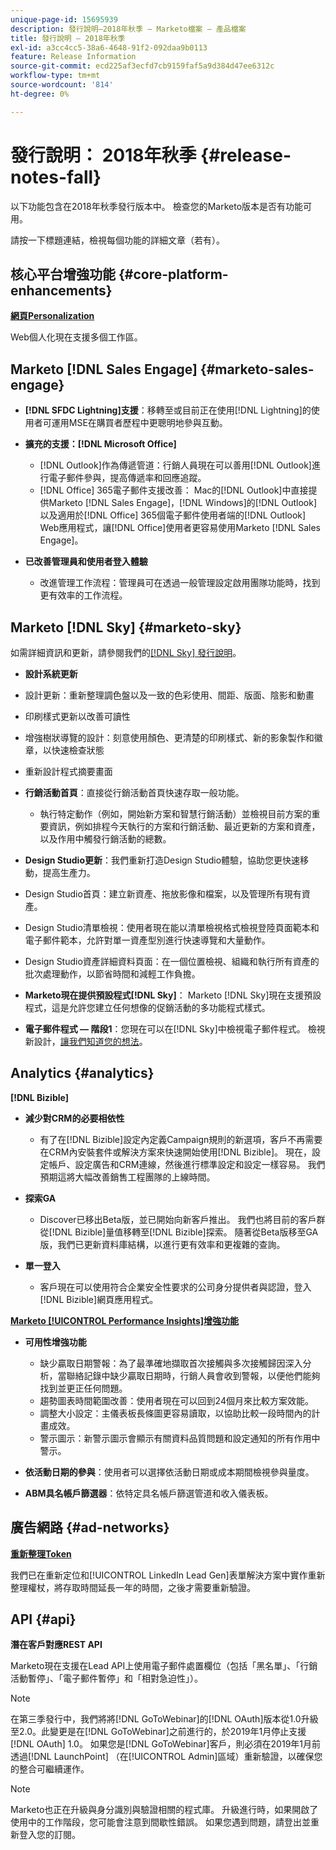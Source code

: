 ```yaml
---
unique-page-id: 15695939
description: 發行說明–2018年秋季 — Marketo檔案 — 產品檔案
title: 發行說明 — 2018年秋季
exl-id: a3cc4cc5-38a6-4648-91f2-092daa9b0113
feature: Release Information
source-git-commit: ecd225af3ecfd7cb9159faf5a9d384d47ee6312c
workflow-type: tm+mt
source-wordcount: '814'
ht-degree: 0%

---
```


# 發行說明： 2018年秋季 {#release-notes-fall}

以下功能包含在2018年秋季發行版本中。 檢查您的Marketo版本是否有功能可用。

請按一下標題連結，檢視每個功能的詳細文章（若有）。

## 核心平台增強功能 {#core-platform-enhancements}

**[網頁Personalization](/help/marketo/product-docs/web-personalization/getting-started/workspaces-in-web-personalization.md)**

Web個人化現在支援多個工作區。

## Marketo [!DNL Sales Engage] {#marketo-sales-engage}

* **[!DNL SFDC Lightning]支援**：移轉至或目前正在使用[!DNL Lightning]的使用者可運用MSE在購買者歷程中更聰明地參與互動。

* **擴充的支援：[!DNL Microsoft Office]**

   * [!DNL Outlook]作為傳遞管道：行銷人員現在可以善用[!DNL Outlook]進行電子郵件參與，提高傳遞率和回應追蹤。
   * [!DNL Office] 365電子郵件支援改善： Mac的[!DNL Outlook]中直接提供Marketo [!DNL Sales Engage]，[!DNL Windows]的[!DNL Outlook]以及適用於[!DNL Office] 365個電子郵件使用者端的[!DNL Outlook] Web應用程式，讓[!DNL Office]使用者更容易使用Marketo [!DNL Sales Engage]。

* **已改善管理員和使用者登入體驗**

   * 改進管理工作流程：管理員可在透過一般管理設定啟用團隊功能時，找到更有效率的工作流程。

## Marketo [!DNL Sky] {#marketo-sky}

如需詳細資訊和更新，請參閱我們的[[!DNL Sky] 發行說明](https://help.marketo.com)。

* **設計系統更新**

* 設計更新：重新整理調色盤以及一致的色彩使用、間距、版面、陰影和動畫
* 印刷樣式更新以改善可讀性
* 增強樹狀導覽的設計：刻意使用顏色、更清楚的印刷樣式、新的影象製作和徽章，以快速檢查狀態
* 重新設計程式摘要畫面

* **行銷活動首頁**：直接從行銷活動首頁快速存取一般功能。

   * 執行特定動作（例如，開始新方案和智慧行銷活動）並檢視目前方案的重要資訊，例如排程今天執行的方案和行銷活動、最近更新的方案和資產，以及作用中觸發行銷活動的總數。

* **Design Studio更新**：我們重新打造Design Studio體驗，協助您更快速移動，提高生產力。
* Design Studio首頁：建立新資產、拖放影像和檔案，以及管理所有現有資產。
* Design Studio清單檢視：使用者現在能以清單檢視格式檢視登陸頁面範本和電子郵件範本，允許對單一資產型別進行快速導覽和大量動作。
* Design Studio資產詳細資料頁面：在一個位置檢視、組織和執行所有資產的批次處理動作，以節省時間和減輕工作負擔。
* **Marketo現在提供預設程式[!DNL Sky]**： Marketo [!DNL Sky]現在支援預設程式，這是允許您建立任何想像的促銷活動的多功能程式樣式。
* **電子郵件程式 — 階段1**：您現在可以在[!DNL Sky]中檢視電子郵件程式。 檢視新設計，[讓我們知道您的想法](https://go.marketo.com/NextGenUX---USA---Apr-2018-fcp_Landing-Page-Feedback.html)。

## Analytics {#analytics}

**[!DNL Bizible]**

* **減少對CRM的必要相依性**

   * 有了在[!DNL Bizible]設定內定義Campaign規則的新選項，客戶不再需要在CRM內安裝套件或解決方案來快速開始使用[!DNL Bizible]。 現在，設定帳戶、設定廣告和CRM連線，然後進行標準設定和設定一樣容易。 我們預期這將大幅改善銷售工程團隊的上線時間。

* **探索GA**

   * Discover已移出Beta版，並已開始向新客戶推出。 我們也將目前的客戶群從[!DNL Bizible]量值移轉至[!DNL Bizible]探索。 隨著從Beta版移至GA版，我們已更新資料庫結構，以進行更有效率和更複雜的查詢。

* **單一登入**

   * 客戶現在可以使用符合企業安全性要求的公司身分提供者與認證，登入[!DNL Bizible]網頁應用程式。

**[Marketo [!UICONTROL Performance Insights]增強功能](/help/marketo/product-docs/reporting/performance-insights/performance-insights-overview.md)**

* **可用性增強功能**

   * 缺少贏取日期警報：為了最準確地擷取首次接觸與多次接觸歸因深入分析，當聯絡記錄中缺少贏取日期時，行銷人員會收到警報，以便他們能夠找到並更正任何問題。
   * 趨勢圖表時間範圍改善：使用者現在可以回到24個月來比較方案效能。
   * 調整大小設定：主儀表板長條圖更容易讀取，以協助比較一段時間內的計畫成效。
   * 警示圖示：新警示圖示會顯示有關資料品質問題和設定通知的所有作用中警示。

* **依活動日期的參與**：使用者可以選擇依活動日期或成本期間檢視參與量度。
* **ABM具名帳戶篩選器**：依特定具名帳戶篩選管道和收入儀表板。

## 廣告網路 {#ad-networks}

**[重新整理Token](/help/marketo/product-docs/demand-generation/social/social-functions/set-up-linkedin-lead-gen-forms.md)**

我們已在重新定位和[!UICONTROL LinkedIn Lead Gen]表單解決方案中實作重新整理權杖，將存取時間延長一年的時間，之後才需要重新驗證。

## API {#api}

**潛在客戶對應REST API**

Marketo現在支援在Lead API上使用電子郵件處置欄位（包括「黑名單」、「行銷活動暫停」、「電子郵件暫停」和「相對急迫性」）。

>[!NOTE]
>
>在第三季發行中，我們將將[!DNL GoToWebinar]的[!DNL OAuth]版本從1.0升級至2.0。此變更是在[!DNL GoToWebinar]之前進行的，於2019年1月停止支援[!DNL OAuth] 1.0。 如果您是[!DNL GoToWebinar]客戶，則必須在2019年1月前透過[!DNL LaunchPoint] （在[!UICONTROL Admin]區域）重新驗證，以確保您的整合可繼續運作。

>[!NOTE]
>
>Marketo也正在升級與身分識別與驗證相關的程式庫。 升級進行時，如果開啟了使用中的工作階段，您可能會注意到間歇性錯誤。 如果您遇到問題，請登出並重新登入您的訂閱。
